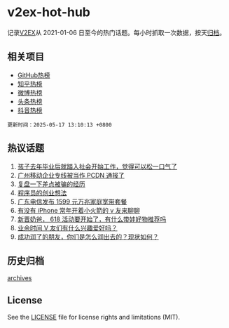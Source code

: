 # v2ex-hot-hub

 记录[V2EX](https://www.v2ex.com/)从 2021-01-06 日至今的热门话题。每小时抓取一次数据，按天[归档](archives)。
 
 ## 相关项目

- [GitHub热榜](https://github.com/lonnyzhang423/github-hot-hub)
- [知乎热榜](https://github.com/lonnyzhang423/zhihu-hot-hub)
- [微博热榜](https://github.com/lonnyzhang423/weibo-hot-hub)
- [头条热榜](https://github.com/lonnyzhang423/toutiao-hot-hub)
- [抖音热榜](https://github.com/lonnyzhang423/douyin-hot-hub)


 `更新时间：2025-05-17 13:10:13 +0800`

## 热议话题

1. [孩子去年毕业后就踏入社会开始工作，觉得可以松一口气了](https://www.v2ex.com/t/1132206)
1. [广州移动企业专线被当作 PCDN 通报了](https://www.v2ex.com/t/1132326)
1. [复盘一下差点被骗的经历](https://www.v2ex.com/t/1132280)
1. [程序员的创业想法](https://www.v2ex.com/t/1132211)
1. [广东电信发布 1599 元万兆家庭宽带套餐](https://www.v2ex.com/t/1132225)
1. [有没有 iPhone 常年开着小火箭的 v 友来聊聊](https://www.v2ex.com/t/1132248)
1. [新晋奶爸， 618 活动要开始了，有什么带娃好物推荐吗](https://www.v2ex.com/t/1132196)
1. [业余时间 V 友们有什么兴趣爱好吗？](https://www.v2ex.com/t/1132227)
1. [成功润了的朋友，你们是怎么润出去的？现状如何？](https://www.v2ex.com/t/1132350)

## 历史归档

[archives](archives)

## License

See the [LICENSE](LICENSE) file for license rights and limitations (MIT).
